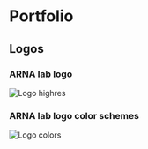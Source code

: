 # Portfolio

## Logos

### ARNA lab logo

![Logo highres](https://github.com/EricLarG4/Portfolio/images/Logo_ARNA-lowres.png)

### ARNA lab logo color schemes

![Logo colors](https://github.com/EricLarG4/Portfolio/images/Logo_ARNA-color_schemes.png)
